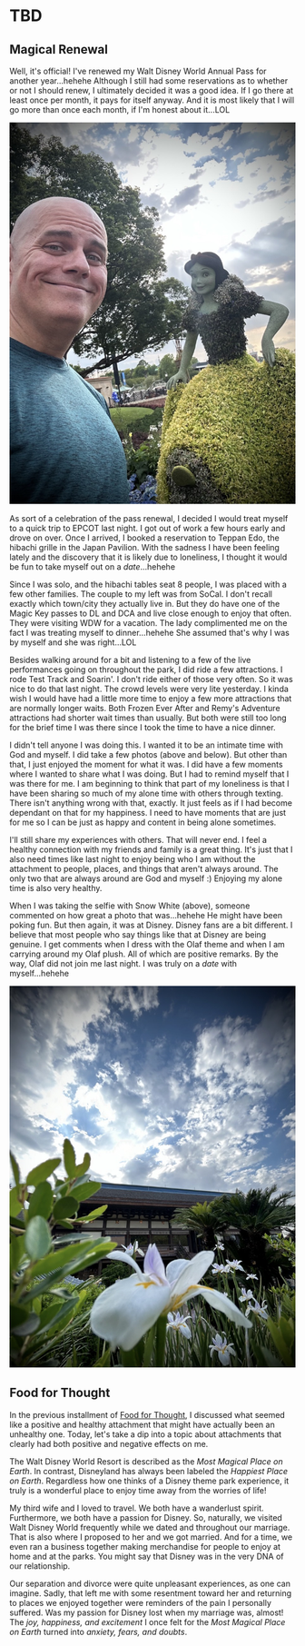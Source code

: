 # TBD

## Magical Renewal

Well, it's official! I've renewed my Walt Disney World Annual Pass for another year...hehehe Although I still had some reservations as to whether or not I should renew, I ultimately decided it was a good idea. If I go there at least once per month, it pays for itself anyway. And it is most likely that I will go more than once each month, if I'm honest about it...LOL

![Selfie with a Snow White topiary](./img/IMG_5472.jpeg)

As sort of a celebration of the pass renewal, I decided I would treat myself to a quick trip to EPCOT last night. I got out of work a few hours early and drove on over. Once I arrived, I booked a reservation to Teppan Edo, the hibachi grille in the Japan Pavilion. With the sadness I have been feeling lately and the discovery that it is likely due to loneliness, I thought it would be fun to take myself out on a *date*...hehehe

Since I was solo, and the hibachi tables seat 8 people, I was placed with a few other families. The couple to my left was from SoCal. I don't recall exactly which town/city they actually live in. But they do have one of the Magic Key passes to DL and DCA and live close enough to enjoy that often. They were visiting WDW for a vacation. The lady complimented me on the fact I was treating myself to dinner...hehehe She assumed that's why I was by myself and she was right...LOL

Besides walking around for a bit and listening to a few of the live performances going on throughout the park, I did ride a few attractions. I rode Test Track and Soarin'. I don't ride either of those very often. So it was nice to do that last night. The crowd levels were very lite yesterday. I kinda wish I would have had a little more time to enjoy a few more attractions that are normally longer waits. Both Frozen Ever After and Remy's Adventure attractions had shorter wait times than usually. But both were still too long for the brief time I was there since I took the time to have a nice dinner.

I didn't tell anyone I was doing this. I wanted it to be an intimate time with God and myself. I did take a few photos (above and below). But other than that, I just enjoyed the moment for what it was. I did have a few moments where I wanted to share what I was doing. But I had to remind myself that I was there for me. I am beginning to think that part of my loneliness is that I have been sharing so much of my alone time with others through texting. There isn't anything wrong with that, exactly. It just feels as if I had become dependant on that for my happiness. I need to have moments that are just for me so I can be just as happy and content in being alone sometimes.

I'll still share my experiences with others. That will never end. I feel a healthy connection with my friends and family is a great thing. It's just that I also need times like last night to enjoy being who I am without the attachment to people, places, and things that aren't always around. The only two that are always around are God and myself :) Enjoying my alone time is also very healthy.

When I was taking the selfie with Snow White (above), someone commented on how great a photo that was...hehehe He might have been poking fun. But then again, it was at Disney. Disney fans are a bit different. I believe that most people who say things like that at Disney are being genuine. I get comments when I dress with the Olaf theme and when I am carrying around my Olaf plush. All of which are positive remarks. By the way, Olaf did not join me last night. I was truly on a *date* with myself...hehehe

![Flowers with a building and cloudy sky](./img/IMG_5481.jpeg)

## Food for Thought

In the previous installment of [Food for Thought](./06_food-for-thought-woodpecker-and-sadness#food-for-thought), I discussed what seemed like a positive and healthy attachment that might have actually been an unhealthy one. Today, let's take a dip into a topic about attachments that clearly had both positive and negative effects on me.

The Walt Disney World Resort is described as the *Most Magical Place on Earth*. In contrast, Disneyland has always been labeled the *Happiest Place on Earth*. Regardless how one thinks of a Disney theme park experience, it truly is a wonderful place to enjoy time away from the worries of life!

My third wife and I loved to travel. We both have a wanderlust spirit. Furthermore, we both have a passion for Disney. So, naturally, we visited Walt Disney World frequently while we dated and throughout our marriage. That is also where I proposed to her and we got married. And for a time, we even ran a business together making merchandise for people to enjoy at home and at the parks. You might say that Disney was in the very DNA of our relationship.

Our separation and divorce were quite unpleasant experiences, as one can imagine. Sadly, that left me with some resentment toward her and returning to places we enjoyed together were reminders of the pain I personally suffered. Was my passion for Disney lost when my marriage was, almost! The *joy, happiness, and excitement* I once felt for the *Most Magical Place on Earth* turned into *anxiety, fears, and doubts*.